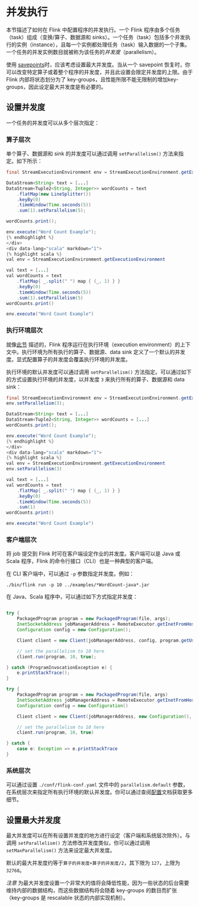 # 并发执行

本节描述了如何在 Flink 中配置程序的并发执行。一个 Flink 程序由多个任务（task）组成（变换/算子、数据源和 sinks）。一个任务（task）包括多个并发执行的实例（instance），且每一个实例都处理任务（task）输入数据的一个子集。一个任务的并发实例数目就被称为该任务的*并发度*（parallelism）。

使用 [savepoints](doc/ops/state/savepoints.html)时，应该考虑设置最大并发度。当从一个 savepoint 恢复时，你可以改变特定算子或着整个程序的并发度，并且此设置会限定并发度的上限。由于 Flink 内部将状态划分为了 key-groups，且性能所限不能无限制的增加key-groups，因此设定最大并发度是有必要的。

## 设置并发度

一个任务的并发度可以从多个层次指定：

### 算子层次

单个算子、数据源和 sink 的并发度可以通过调用 `setParallelism()` 方法来指定。如下所示：

```java
final StreamExecutionEnvironment env = StreamExecutionEnvironment.getExecutionEnvironment();

DataStream<String> text = [...]
DataStream<Tuple2<String, Integer>> wordCounts = text
    .flatMap(new LineSplitter())
    .keyBy(0)
    .timeWindow(Time.seconds(5))
    .sum(1).setParallelism(5);

wordCounts.print();

env.execute("Word Count Example");
{% endhighlight %}
</div>
<div data-lang="scala" markdown="1">
{% highlight scala %}
val env = StreamExecutionEnvironment.getExecutionEnvironment

val text = [...]
val wordCounts = text
    .flatMap{ _.split(" ") map { (_, 1) } }
    .keyBy(0)
    .timeWindow(Time.seconds(5))
    .sum(1).setParallelism(5)
wordCounts.print()

env.execute("Word Count Example")
```

### 执行环境层次

就像[此节](doc/dev/api_concepts.html#anatomy-of-a-flink-program) 描述的，Flink 程序运行在执行环境（execution environment）的上下文中。执行环境为所有执行的算子、数据源、data sink 定义了一个默认的并发度。显式配置算子的并发度会覆盖执行环境的并发度。

执行环境的默认并发度可以通过调用 `setParallelism()` 方法指定。可以通过如下的方式设置执行环境的并发度，以并发度 `3` 来执行所有的算子、数据源和 data sink：

```java
final StreamExecutionEnvironment env = StreamExecutionEnvironment.getExecutionEnvironment();
env.setParallelism(3);

DataStream<String> text = [...]
DataStream<Tuple2<String, Integer>> wordCounts = [...]
wordCounts.print();

env.execute("Word Count Example");
{% endhighlight %}
</div>
<div data-lang="scala" markdown="1">
{% highlight scala %}
val env = StreamExecutionEnvironment.getExecutionEnvironment
env.setParallelism(3)

val text = [...]
val wordCounts = text
    .flatMap{ _.split(" ") map { (_, 1) } }
    .keyBy(0)
    .timeWindow(Time.seconds(5))
    .sum(1)
wordCounts.print()

env.execute("Word Count Example")
```

### 客户端层次

将 job 提交到 Flink 时可在客户端设定作业的并发度。客户端可以是 Java 或 Scala 程序，Flink 的命令行接口（CLI）也是一种典型的客户端。

在 CLI 客户端中，可以通过 `-p` 参数指定并发度。例如：

    ./bin/flink run -p 10 ../examples/*WordCount-java*.jar

在 Java、Scala 程序中，可以通过如下方式指定并发度：

```java

try {
    PackagedProgram program = new PackagedProgram(file, args);
    InetSocketAddress jobManagerAddress = RemoteExecutor.getInetFromHostport("localhost:6123");
    Configuration config = new Configuration();

    Client client = new Client(jobManagerAddress, config, program.getUserCodeClassLoader());

    // set the parallelism to 10 here
    client.run(program, 10, true);

} catch (ProgramInvocationException e) {
    e.printStackTrace();
}

```

```java
try {
    PackagedProgram program = new PackagedProgram(file, args)
    InetSocketAddress jobManagerAddress = RemoteExecutor.getInetFromHostport("localhost:6123")
    Configuration config = new Configuration()

    Client client = new Client(jobManagerAddress, new Configuration(), program.getUserCodeClassLoader())

    // set the parallelism to 10 here
    client.run(program, 10, true)

} catch {
    case e: Exception => e.printStackTrace
}
```


### 系统层次

可以通过设置 `./conf/flink-conf.yaml` 文件中的 `parallelism.default` 参数，在系统层次来指定所有执行环境的默认并发度。你可以通过查阅[配置](doc/ops/config.html)文档获取更多细节。

## 设置最大并发度

最大并发度可以在所有设置并发度的地方进行设定（客户端和系统层次除外）。与调用 `setParallelism()` 方法修改并发度类似，你可以通过调用 `setMaxParallelism()` 方法来设定最大并发度。

默认的最大并发度约等于`算子的并发度+算子的并发度/2`，其下限为 `127`，上限为 `32768`。

*注意* 为最大并发度设置一个非常大的值将会降低性能，因为一些状态的后台需要维持内部的数据结构，而这些数据结构将会随着 key-groups 的数目而扩张（key-groups 是 rescalable 状态的内部实现机制）。
